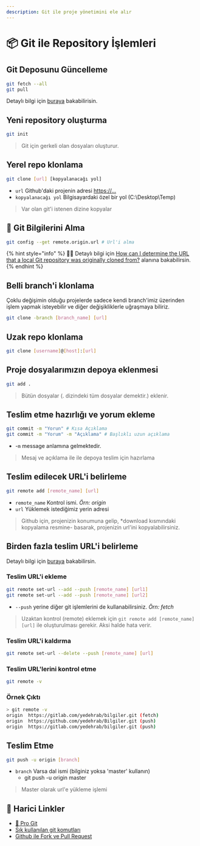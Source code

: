 ```yaml
---
description: Git ile proje yönetimini ele alır
---
```


# 📦 Git ile Repository İşlemleri

## Git Deposunu Güncelleme

```bash
git fetch --all
git pull
```

Detaylı bilgi için [buraya](https://www.atlassian.com/git/tutorials/setting-up-a-repository/git-clone) bakabilirisin.

## Yeni repository oluşturma

```bash
git init
```

> Git için gerkeli olan dosyaları oluşturur.

## Yerel repo klonlama

```bash
git clone [url] [kopyalanacağı yol]
```

* `url` Github'daki projenin adresi [https://...](https://...)
* `kopyalanacağı yol` Bilgisayardaki özel bir yol \(C:\Desktop\Temp\)

> Var olan git'i istenen dizine kopyalar

## 🔸 Git Bilgilerini Alma

```bash
git config --get remote.origin.url # Url'i alma
```

{% hint style="info" %}
‍🧙‍♂ Detaylı bilgi için [How can I determine the URL that a local Git repository was originally cloned from?](https://stackoverflow.com/questions/4089430/how-can-i-determine-the-url-that-a-local-git-repository-was-originally-cloned-fr) alanına bakabilirsin.
{% endhint %}

## Belli branch'i klonlama

Çoklu değişimin olduğu projelerde sadece kendi branch'imiz üzerinden işlem yapmak isteyebilir ve diğer değişikliklerle uğraşmaya biliriz.

```bash
git clone -branch [branch_name] [url]
```

## Uzak repo klonlama

```bash
git clone [username]@[host]:[url]
```

## Proje dosyalarımızın depoya eklenmesi

```bash
git add .
```

> Bütün dosyalar \(. dizindeki tüm dosyalar demektir.\) eklenir.

## Teslim etme hazırlığı ve yorum ekleme

```bash
git commit -m "Yorun" # Kısa Açıklama
git commit -m "Yorum" -m "Açıklama" # Başlıklı uzun açıklama
```

* -`m` message anlamına gelmektedir.

> Mesaj ve açıklama ile ile depoya teslim için hazırlama

## Teslim edilecek URL'i belirleme

```bash
git remote add [remote_name] [url]
```

* `remote_name` Kontrol ismi. _Örn: origin_
* `url` Yüklemek istediğimiz yerin adresi

> Github için, projenizin konumuna gelip, \*download kısmındaki kopyalama resmine- basarak, projenizin url'ini kopyalabilirsiniz.

## Birden fazla teslim URL'i belirleme

Detaylı bilgi için [buraya](https://stackoverflow.com/a/14290145) bakabilirsin.

### Teslim URL'i ekleme

```bash
git remote set-url --add --push [remote_name] [url1]
git remote set-url --add --push [remote_name] [url2]
```

* `--push` yerine diğer git işlemlerini de kullanabilirsiniz. _Örn: fetch_

> Uzaktan kontrol \(remote\) eklemek için `git remote add [remote_name] [url]` ile oluşturulması gerekir. Aksi halde hata verir.

### Teslim URL'i kaldırma

```bash
git remote set-url --delete --push [remote_name] [url]
```

### Teslim URL'lerini kontrol etme

```bash
git remote -v
```

### Örnek Çıktı

```bash
> git remote -v
origin  https://gitlab.com/yedehrab/bilgiler.git (fetch)
origin  https://github.com/yedehrab/Bilgiler.git (push)
origin  https://gitlab.com/yedehrab/bilgiler.git (push)
```

## Teslim Etme

```bash
git push -u origin [branch]
```

* `branch` Varsa dal ismi \(bilginiz yoksa 'master' kullanın\)
  * git push -u origin master

> Master olarak url'e yükleme işlemi

## 🔗 Harici Linkler

* [📕 Pro Git](https://drive.google.com/open?id=12bYrrbB2ESt531bYWnddf5NpEg2_fGzl)
* [Sık kullanılan git komutları](https://github.com/joshnh/Git-Commands)
* [Github ile Fork ve Pull Request](https://medium.com/@noteCe/github-ile-fork-ve-pull-request-be6077342834)

